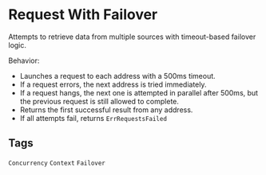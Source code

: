 # Request With Failover
Attempts to retrieve data from multiple sources with timeout-based failover logic.

Behavior:
- Launches a request to each address with a 500ms timeout.
- If a request errors, the next address is tried immediately.
- If a request hangs, the next one is attempted in parallel after 500ms, but the previous request is still allowed to complete.
- Returns the first successful result from any address.
- If all attempts fail,  returns `ErrRequestsFailed`

## Tags
`Concurrency` `Context` `Failover` 
